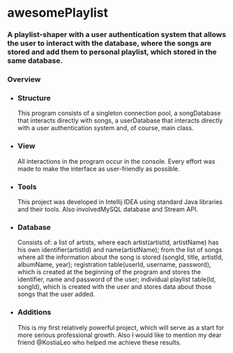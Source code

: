# awesomePlaylist
<h3>A playlist-shaper with a user authentication system that allows the user to interact with the database, where the songs 
are stored and add them to personal playlist, which stored in the same database.</h3>
<h3>Overview</h3>
<ul>
<li><h3>Structure</h3>
This program consists of a singleton connection pool, a songDatabase that interacts directly with songs, a userDatabase
that interacts directly with a user authentication system and, of course, main class.
</li>
<li><h3>View</h3>
All interactions in the program occur in the console. Every effort was made to make the interface as user-friendly as 
possible.
</li>
<li><h3>Tools</h3>
This project was developed in Intellij IDEA using standard Java libraries and their tools. Also involvedMySQL database and 
Stream API.
</li>
<li><h3>Database</h3>
Consists of: a list of artists, where each artist(artistId, artistName) has his own identifier(artistId) and
name(artistName); from the list of songs where all the information about the song is stored (songId, title, artistId,
albumName, year); registration table(userId, username, password), which is created at the beginning of the program and stores
the identifier, name and password of the user; individual playlist table(Id, songId), which is created with the user and
stores data about those songs that the user added.
</li>
<li><h3>Additions</h3>
This is my first relatively powerful project, which will serve as a start for more serious professional growth.
Also I would like to mention my dear friend @KostiaLeo who helped me achieve these results.
</li>
</ul>
